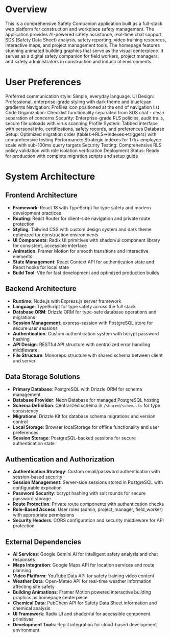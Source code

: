 # Overview

This is a comprehensive Safety Companion application built as a full-stack web platform for construction and workplace safety management. The application provides AI-powered safety assistance, real-time chat support, SDS (Safety Data Sheet) analysis, safety reporting, video training resources, interactive maps, and project management tools. The homepage features stunning animated building graphics that serve as the visual centerpiece. It serves as a digital safety companion for field workers, project managers, and safety administrators in construction and industrial environments.

# User Preferences

Preferred communication style: Simple, everyday language.
UI Design: Professional, enterprise-grade styling with dark theme and blue/cyan gradients
Navigation: Profiles icon positioned at the end of navigation list
Code Organization: Checklist functionality separated from SDS chat - clean separation of concerns
Security: Enterprise-grade RLS policies, audit trails, secure file uploads with virus scanning
Profile System: Tabbed interface with personal info, certifications, safety records, and preferences
Database Setup: Optimized migration order (tables→RLS→indexes→triggers) with comprehensive testing
Performance: Strategic indexes for 175+ employee scale with sub-100ms query targets
Security Testing: Comprehensive RLS policy validation with role isolation verification
Deployment Status: Ready for production with complete migration scripts and setup guide

# System Architecture

## Frontend Architecture
- **Framework**: React 18 with TypeScript for type safety and modern development practices
- **Routing**: React Router for client-side navigation and private route protection
- **Styling**: Tailwind CSS with custom design system and dark theme optimized for construction environments
- **UI Components**: Radix UI primitives with shadcn/ui component library for consistent, accessible interface
- **Animation**: Framer Motion for smooth transitions and interactive elements
- **State Management**: React Context API for authentication state and React hooks for local state
- **Build Tool**: Vite for fast development and optimized production builds

## Backend Architecture
- **Runtime**: Node.js with Express.js server framework
- **Language**: TypeScript for type safety across the full stack
- **Database ORM**: Drizzle ORM for type-safe database operations and migrations
- **Session Management**: express-session with PostgreSQL store for secure user sessions
- **Authentication**: Custom authentication system with bcrypt password hashing
- **API Design**: RESTful API structure with centralized error handling middleware
- **File Structure**: Monorepo structure with shared schema between client and server

## Data Storage Solutions
- **Primary Database**: PostgreSQL with Drizzle ORM for schema management
- **Database Provider**: Neon Database for managed PostgreSQL hosting
- **Schema Definition**: Centralized schema in `/shared/schema.ts` for type consistency
- **Migrations**: Drizzle Kit for database schema migrations and version control
- **Local Storage**: Browser localStorage for offline functionality and user preferences
- **Session Storage**: PostgreSQL-backed sessions for secure authentication state

## Authentication and Authorization
- **Authentication Strategy**: Custom email/password authentication with session-based security
- **Session Management**: Server-side sessions stored in PostgreSQL with configurable expiration
- **Password Security**: bcrypt hashing with salt rounds for secure password storage
- **Route Protection**: Private route components with authentication checks
- **Role-Based Access**: User roles (admin, project_manager, field_worker) with appropriate permissions
- **Security Headers**: CORS configuration and security middleware for API protection

## External Dependencies
- **AI Services**: Google Gemini AI for intelligent safety analysis and chat responses
- **Maps Integration**: Google Maps API for location services and route planning
- **Video Platform**: YouTube Data API for safety training video content
- **Weather Data**: Open-Meteo API for real-time weather information affecting site safety
- **Building Animations**: Framer Motion powered interactive building graphics as homepage centerpiece
- **Chemical Data**: PubChem API for Safety Data Sheet information and chemical analysis
- **UI Framework**: Radix UI and shadcn/ui for accessible component primitives
- **Development Tools**: Replit integration for cloud-based development environment